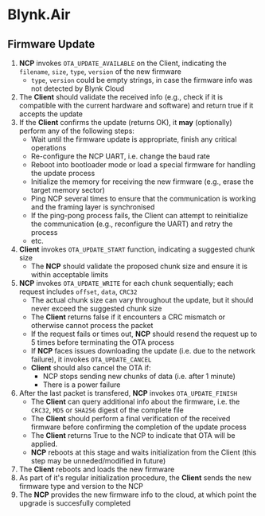 # Blynk.Air


## Firmware Update

1. **NCP** invokes `OTA_UPDATE_AVAILABLE` on the Client, indicating the `filename`, `size`, `type`, `version` of the new firmware
   - `type`, `version` could be empty strings, in case the firmware info was not detected by Blynk Cloud
2. The **Client** should validate the received info (e.g., check if it is compatible with the current hardware and software) and return true if it accepts the update
3. If the **Client** confirms the update (returns OK), it **may** (optionally) perform any of the following steps:
   - Wait until the firmware update is appropriate, finish any critical operations
   - Re-configure the NCP UART, i.e. change the baud rate
   - Reboot into bootloader mode or load a special firmware for handling the update process
   - Initialize the memory for receiving the new firmware (e.g., erase the target memory sector)
   - Ping NCP several times to ensure that the communication is working and the framing layer is synchronised
   - If the ping-pong process fails, the Client can attempt to reinitialize the communication (e.g., reconfigure the UART) and retry the process
   - etc.
4. **Client** invokes `OTA_UPDATE_START` function, indicating a suggested chunk size
   - The **NCP** should validate the proposed chunk size and ensure it is within acceptable limits
5. **NCP** invokes `OTA_UPDATE_WRITE` for each chunk sequentially; each request includes `offset`, `data`, `CRC32`
   - The actual chunk size can vary throughout the update, but it should never exceed the suggested chunk size
   - The **Client** returns false if it encounters a CRC mismatch or otherwise cannot process the packet
   - If the request fails or times out, **NCP** should resend the request up to 5 times before terminating the OTA process
   - If **NCP** faces issues downloading the update (i.e. due to the network failure), it invokes `OTA_UPDATE_CANCEL`
   - **Client** should also cancel the OTA if:
     - NCP stops sending new chunks of data (i.e. after 1 minute)
     - There is a power failure
6. After the last packet is transfered, **NCP** invokes `OTA_UPDATE_FINISH`
   - The **Client** can query additional info about the firmware, i.e. the `CRC32`, `MD5` or `SHA256` digest of the complete file
   - The **Client** should perform a final verification of the received firmware before confirming the completion of the update process
   - The **Client** returns True to the NCP to indicate that OTA will be applied.
   - **NCP** reboots at this stage and waits initialization from the Client (this step may be unneded/modified in future)
7. The **Client** reboots and loads the new firmware
8. As part of it's regular initialization procedure, the **Client** sends the new firmware type and version to the NCP
9. The **NCP** provides the new firmware info to the cloud, at which point the upgrade is succesfully completed

